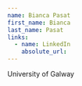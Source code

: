 ```yaml
---
name: Bianca Pasat
first_name: Bianca
last_name: Pasat
links:
  - name: LinkedIn
    absolute_url: 
---
```

University of Galway
